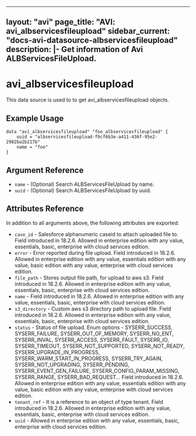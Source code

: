 <!--
    Copyright 2021 VMware, Inc.
    SPDX-License-Identifier: Mozilla Public License 2.0
-->
---
layout: "avi"
page_title: "AVI: avi_albservicesfileupload"
sidebar_current: "docs-avi-datasource-albservicesfileupload"
description: |-
  Get information of Avi ALBServicesFileUpload.
---

# avi_albservicesfileupload

This data source is used to to get avi_albservicesfileupload objects.

## Example Usage

```hcl
data "avi_albservicesfileupload" "foo_albservicesfileupload" {
    uuid = "albservicesfileupload-f9cf6b3e-a411-436f-95e2-2982ba2b217b"
    name = "foo"
}
```

## Argument Reference

* `name` - (Optional) Search ALBServicesFileUpload by name.
* `uuid` - (Optional) Search ALBServicesFileUpload by uuid.

## Attributes Reference

In addition to all arguments above, the following attributes are exported:

* `case_id` - Salesforce alphanumeric caseid to attach uploaded file to. Field introduced in 18.2.6. Allowed in enterprise edition with any value, essentials, basic, enterprise with cloud services edition.
* `error` - Error reported during file upload. Field introduced in 18.2.6. Allowed in enterprise edition with any value, essentials edition with any value, basic edition with any value, enterprise with cloud services edition.
* `file_path` - Stores output file path, for upload to aws s3. Field introduced in 18.2.6. Allowed in enterprise edition with any value, essentials, basic, enterprise with cloud services edition.
* `name` - Field introduced in 18.2.6. Allowed in enterprise edition with any value, essentials, basic, enterprise with cloud services edition.
* `s3_directory` - Custom aws s3 directory path to upload file. Field introduced in 18.2.6. Allowed in enterprise edition with any value, essentials, basic, enterprise with cloud services edition.
* `status` - Status of file upload. Enum options - SYSERR_SUCCESS, SYSERR_FAILURE, SYSERR_OUT_OF_MEMORY, SYSERR_NO_ENT, SYSERR_INVAL, SYSERR_ACCESS, SYSERR_FAULT, SYSERR_IO, SYSERR_TIMEOUT, SYSERR_NOT_SUPPORTED, SYSERR_NOT_READY, SYSERR_UPGRADE_IN_PROGRESS, SYSERR_WARM_START_IN_PROGRESS, SYSERR_TRY_AGAIN, SYSERR_NOT_UPGRADING, SYSERR_PENDING, SYSERR_EVENT_GEN_FAILURE, SYSERR_CONFIG_PARAM_MISSING, SYSERR_RANGE, SYSERR_BAD_REQUEST... Field introduced in 18.2.6. Allowed in enterprise edition with any value, essentials edition with any value, basic edition with any value, enterprise with cloud services edition.
* `tenant_ref` - It is a reference to an object of type tenant. Field introduced in 18.2.6. Allowed in enterprise edition with any value, essentials, basic, enterprise with cloud services edition.
* `uuid` - Allowed in enterprise edition with any value, essentials, basic, enterprise with cloud services edition.

